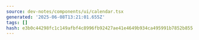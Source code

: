 ```yaml
---
source: dev-notes/components/ui/calendar.tsx
generated: '2025-06-08T13:21:01.655Z'
tags: []
hash: e3b0c44298fc1c149afbf4c8996fb92427ae41e4649b934ca495991b7852b855
---
```


